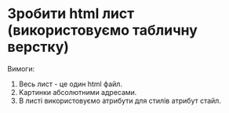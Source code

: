 # Зробити html лист (використовуємо табличну верстку)
Вимоги:
1. Весь лист - це один html файл.
2. Kартинки абсолютними адресами.
3. B листі використовуємо атрибути для стилів атрибут стайл.
